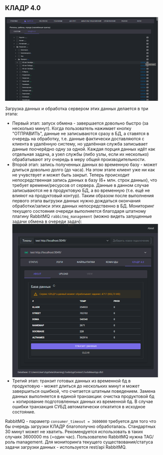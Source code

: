 ﻿## КЛАДР 4.0

![kladr-main-tree.png](./img/kladr-main-tree.png)

Загрузка данных и обработка сервером этих данных делается в три этапа:
- Первый этап: запуск обмена - завершается довольно быстро (за несколько минут). Когда пользователь нажимает кнопку "ОТПРАВИТЬ", данные не записываются сразу в БД, а ставятся в очередь на обработку, т.е. данные фактически доставляются с клиента в удалённую систему, но удалённая служба записывает данные поочерёдно одну за одной. Каждая порция данных идёт как отдельная задача, а узел службы (либо узлы, если их несколько) обрабатывают эту очередь в меру общей производительности. 
- Второй этап: запись полученных данных во временную базу - может длиться довольно долго (до часа). На этом этапе клиент уже ни как не учувствует и может быть закрыт. Теперь происходит непосредственная запись данных в базу (6+ млн. строк данных), что требует времени/ресурсов от сервера. Данные в данном случае записываются не в продуктовую БД, а во временную (т.е. ещё не влияют на продуктовый контур). Таким образом после выполнения первого этапа выгрузки данных нужно дождаться окончания обработки/записи этих данных непосредственно в БД. Мониторинг текущего состояния очереди выполняется благодаря штатному плагину RabbitMQ `rabbitmq_management` (можно видеть запущенные задачи обмена в очереди задач):
![КЛАДР процесс обработки](../ToolsMauiApp/img/kladr-status-progress.png)
- Третий этап: транзит готовых данных из временной бд в продуктовую - может длиться до нескольких минут и может завершиться ошибкой, что считается штатным поведением. Замена данных выполняется в единой транзакции: очистка продуктовой бд + копирование подготовленных данных из временной бд. В случае ошибки транзакция СУБД автоматически откатится в исходное состояние.

RabbitMQ - параметр `consumer_timeout = 3600000` требуется для того что бы очередь загрузки КЛАДР благополучно обработалась. Стандартных 30 минут может не хватить. Рекомендуется использовать в таких случаях 3600000 ms (=один час).
Пользователю RabbitMQ нужна TAG/роль management. Для мониторинга текущего существования/статуса задачи загрузки данных - используется rest/api RabbitMQ.